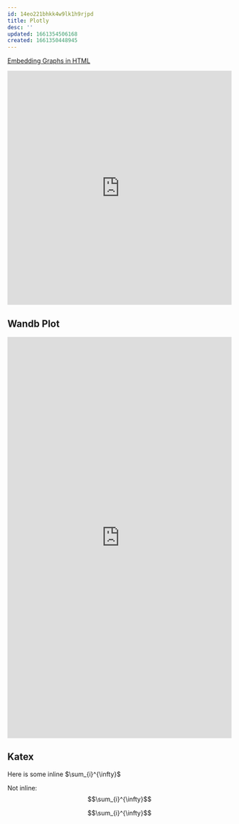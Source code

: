 ```yaml
---
id: 14eo221bhkk4w9lk1h9rjpd
title: Plotly
desc: ''
updated: 1661354506168
created: 1661350448945
---
```


[Embedding Graphs in HTML](https://plotly.com/python/embedding-plotly-graphs-in-HTML/)

<iframe id="igraph" scrolling="no" style="border:none;" seamless="seamless" src="https://plotly.com/~chris/1638.embed" height="525" width="100%"></iframe>

## Wandb Plot

<iframe width="100%" height="900" frameborder="0" scrolling="no" src="https://wandb.ai/mjvolk3/Parameter_Estimation_Nano/reports/train-pearson_corr-22-08-24-10-08-79---VmlldzoyNTIzMTM2?accessToken=k53nzo19oyb8o40q03xz3mbp8hkzf3pna57j53cgegdnoxg9c3298dpv75y7g9mj"></iframe>

## Katex

Here is some inline $\sum_{i}^{\infty}$

Not inline: $$\sum_{i}^{\infty}$$

$$\sum_{i}^{\infty}$$